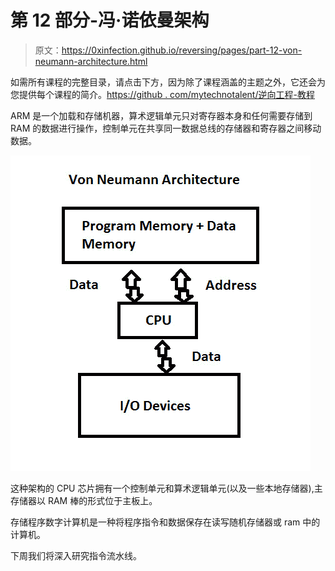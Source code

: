 # 第 12 部分-冯·诺依曼架构

> 原文：<https://0xinfection.github.io/reversing/pages/part-12-von-neumann-architecture.html>

如需所有课程的完整目录，请点击下方，因为除了课程涵盖的主题之外，它还会为您提供每个课程的简介。[https://github . com/mytechnotalent/逆向工程-教程](https://github.com/mytechnotalent/Reverse-Engineering-Tutorial)

ARM 是一个加载和存储机器，算术逻辑单元只对寄存器本身和任何需要存储到 RAM 的数据进行操作，控制单元在共享同一数据总线的存储器和寄存器之间移动数据。

![](img/d3958f93dee180bf09475b3368cd5f4b.png)

这种架构的 CPU 芯片拥有一个控制单元和算术逻辑单元(以及一些本地存储器),主存储器以 RAM 棒的形式位于主板上。

存储程序数字计算机是一种将程序指令和数据保存在读写随机存储器或 ram 中的计算机。

下周我们将深入研究指令流水线。